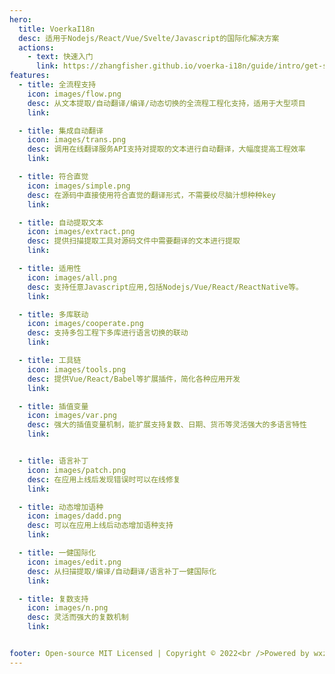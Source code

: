 ```yaml
---
hero:
  title: VoerkaI18n
  desc: 适用于Nodejs/React/Vue/Svelte/Javascript的国际化解决方案
  actions:
    - text: 快速入门
      link: https://zhangfisher.github.io/voerka-i18n/guide/intro/get-started 
features:
  - title: 全流程支持
    icon: images/flow.png
    desc: 从文本提取/自动翻译/编译/动态切换的全流程工程化支持，适用于大型项目
    link:  

  - title: 集成自动翻译
    icon: images/trans.png
    desc: 调用在线翻译服务API支持对提取的文本进行自动翻译，大幅度提高工程效率
    link:  

  - title: 符合直觉
    icon: images/simple.png
    desc: 在源码中直接使用符合直觉的翻译形式，不需要绞尽脑汁想种种key
    link:  

  - title: 自动提取文本
    icon: images/extract.png
    desc: 提供扫描提取工具对源码文件中需要翻译的文本进行提取
    link: 

  - title: 适用性
    icon: images/all.png
    desc: 支持任意Javascript应用,包括Nodejs/Vue/React/ReactNative等。
    link: 

  - title: 多库联动
    icon: images/cooperate.png
    desc: 支持多包工程下多库进行语言切换的联动
    link:  

  - title: 工具链
    icon: images/tools.png
    desc: 提供Vue/React/Babel等扩展插件，简化各种应用开发
    link: 

  - title: 插值变量
    icon: images/var.png
    desc: 强大的插值变量机制，能扩展支持复数、日期、货币等灵活强大的多语言特性
    link: 


  - title: 语言补丁
    icon: images/patch.png
    desc: 在应用上线后发现错误时可以在线修复
    link: 

  - title: 动态增加语种
    icon: images/dadd.png
    desc: 可以在应用上线后动态增加语种支持
    link:  

  - title: 一健国际化
    icon: images/edit.png
    desc: 从扫描提取/编译/自动翻译/语言补丁一健国际化
    link: 

  - title: 复数支持
    icon: images/n.png
    desc: 灵活而强大的复数机制
    link: 


footer: Open-source MIT Licensed | Copyright © 2022<br />Powered by wxzhang
---
```


 